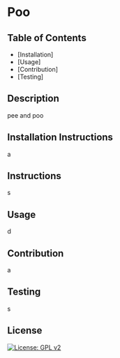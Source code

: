 
# Poo





## Table of Contents
* [Installation]
* [Usage]
* [Contribution]
* [Testing]


## Description
 pee and poo

## Installation Instructions
 a
## Instructions
 s
## Usage
 d
## Contribution
 a
## Testing
 s


## License
[![License: GPL v2](https://img.shields.io/badge/License-GPL%20v2-blue.svg)](https://www.gnu.org/licenses/old-licenses/gpl-2.0.en.html)

